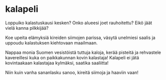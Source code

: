 # kalapeli

Loppuiko kalastuskausi kesken? 
Onko alueesi joet rauhoitettu?
Eikö jäät vielä kanna pilkkijää?

Koe upeita elämyksiä kireiden siimojen parissa, väsytä unelmiesi saalis ja uppoudu kalastuksen kiehtovaan maailmaan.

Nappaa monia Suomen vesistöistä tuttuja kaloja, kerää pisteitä ja rehvastele kavereillesi kuka on paikkakunnan kovin kalastaja!
Kalapeli ei jätä kovintaakaan kalastajaa kylmäksi, saatika saaliitta!

Niin kuin vanha sananlasku sanoo, kireitä siimoja ja haaviin vaan!
